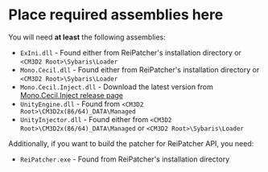 # Place required assemblies here

You will need **at least** the following assemblies:

* `ExIni.dll` - Found either from ReiPatcher's installation directory or `<CM3D2 Root>\Sybaris\Loader`
* `Mono.Cecil.dll` - Found either from ReiPatcher's installation directory or `<CM3D2 Root>\Sybaris\Loader`
* `Mono.Cecil.Inject.dll` - Download the latest version from [Mono.Cecil.Inject release page](https://github.com/denikson/Mono.Cecil.Inject/releases)
* `UnityEngine.dll` - Found from `<CM3D2 Root>\CM3D2x(86/64)_DATA\Managed`
* `UnityInjector.dll` - Found either from `<CM3D2 Root>\CM3D2x(86/64)_DATA\Managed` or `<CM3D2 Root>\Sybaris\Loader`

Additionally, if you want to build the patcher for ReiPatcher API, you need:

* `ReiPatcher.exe` - Found from ReiPatcher's installation directory
